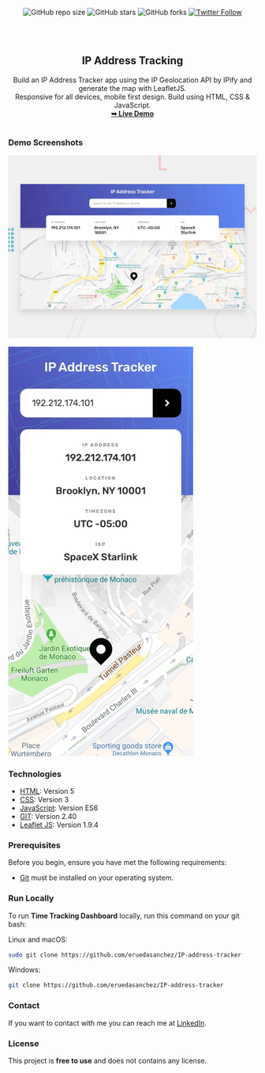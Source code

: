 <div align="center">
  
  ![GitHub repo size](https://img.shields.io/github/repo-size/eruedasanchez/IP-address-tracker)
  ![GitHub stars](https://img.shields.io/github/stars/eruedasanchez/IP-address-tracker?style=social)
  ![GitHub forks](https://img.shields.io/github/forks/eruedasanchez/IP-address-tracker?style=social)
  [![Twitter Follow](https://img.shields.io/twitter/follow/RSanchez_Eze?style=social)](https://twitter.com/intent/follow?screen_name=RSanchez_Eze)
  

  <br />
  <br />

  <h2 align="center">IP Address Tracking</h2>
  Build an IP Address Tracker app using the IP Geolocation API by IPify and generate the map with LeafletJS.
  <br/>Responsive for all devices, mobile first design. Build using HTML, CSS & JavaScript.
  <br/>
  <a href="https://eruedasanchez.github.io/IP-address-tracker "><strong>➥ Live Demo</strong></a>

</div>

<br />

### Demo Screenshots

![IP-address-tracker](./assets/img/desktop-preview.jpg "Desktop Demo")

![IP-address-tracker](./assets/img/mobile-design.jpg "Mobile Demo")

### Technologies

* [HTML](): Version 5 
* [CSS](): Version 3
* [JavaScript](): Version ES6
* [GIT](): Version 2.40
* [Leaflet JS](): Version 1.9.4

### Prerequisites

Before you begin, ensure you have met the following requirements:

* [Git](https://git-scm.com/downloads "Download Git") must be installed on your operating system.

### Run Locally

To run **Time Tracking Dashboard** locally, run this command on your git bash:

Linux and macOS:

```bash
sudo git clone https://github.com/eruedasanchez/IP-address-tracker
```

Windows:

```bash
git clone https://github.com/eruedasanchez/IP-address-tracker
```

### Contact

If you want to contact with me you can reach me at [LinkedIn](https://www.linkedin.com/in/e-ruedasanchez/).

### License

This project is **free to use** and does not contains any license.
